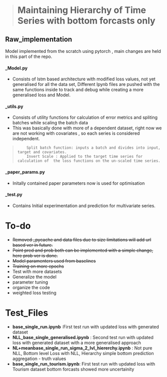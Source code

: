 > # Maintaining Hierarchy of Time Series with bottom forcasts only



## Raw_implementation
Model implemented from the scratch using pytorch , main changes are held in this part of the repo.


#### _Model.py 
- Consists of lstm based architecture with modified loss values, not yet generalised for all the data set, Different Ipynb files are pushed with the same functions inside to track and debug while creating a more generalised loss and Model.

#### _utils.py
- Consists of utility functions for  calculation of  error metrics and spliting batches while scaling the batch data
- This was basically done with more of a dependent dataset, right now we are not working with covariates ,
   so each series is considered independent.

>         Split batch function: inputs a batch and divides into input, target and covariates.
>         Invert Scale : Applied to the target time series for calculation of  the loss functions on the un-scaled time series.
#### _paper_params.py 
- Initally contained paper parameters now is used for optimisation
#### _test.py 
- Contains Initial experimentation and prediction for multivariate series.

# To-do
- ~~Removed _pycache and data files due to size limitations will add url based ver in future.~~
- ~~Point pred and prob both can be implemented with a simple change, here prob ver is done.~~
- ~~Model paramenters used from baselines~~
- ~~Training on more epochs~~
- Test with more datasets
- Generalize the model
- parameter tuning
- organize the code
- weighted loss testing
# Test_Files
- **base_single_run.ipynb** :First test run with updated loss with generated dataset
- **NLL_base_single_generalised.ipynb**  : Second test run with updated loss with generated dataset with a more generalised approach
- **NL+meanbase_single_run_sigma_2_lvl_hiererchy.ipynb** : Not pure NLL, Bottom level Loss with NLL, Hierarchy simple bottom prediction aggregation - truth values 
- **base_single_run_tourism.ipynb**: First test run with updated loss with Tourism dataset
	bottom forcasts showed more uncertainity


